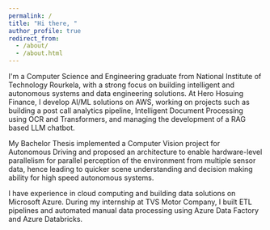 ```yaml
---
permalink: /
title: "Hi there, "
author_profile: true
redirect_from: 
  - /about/
  - /about.html
---
```


I'm a Computer Science and Engineering graduate from National Institute of Technology Rourkela, with a strong focus on building intelligent and autonomous systems and data engineering solutions. At Hero Hosuing Finance, I develop AI/ML solutions on AWS, working on projects such as building a post call analytics pipeline, Intelligent Document Processing using OCR and Transformers, and managing the development of a RAG based LLM chatbot. 

My Bachelor Thesis implemented a Computer Vision project for Autonomous Driving and proposed an architecture to enable hardware-level parallelism for parallel perception of the environment from multiple sensor data, hence leading to quicker scene understanding and decision making ability for high speed autonomous systems. 

I have experience in cloud computing and building data solutions on Microsoft Azure. During my internship at TVS Motor Company, I built ETL pipelines and automated manual data processing using Azure Data Factory and Azure Databricks. 
